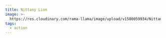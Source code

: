 ```yaml
---
title: Nittany Lion
image: >-
  https://res.cloudinary.com/rama-llama/image/upload/v1580059934/Nittany_Lion_odzbrk.jpg
tags:
  - action
---
```


